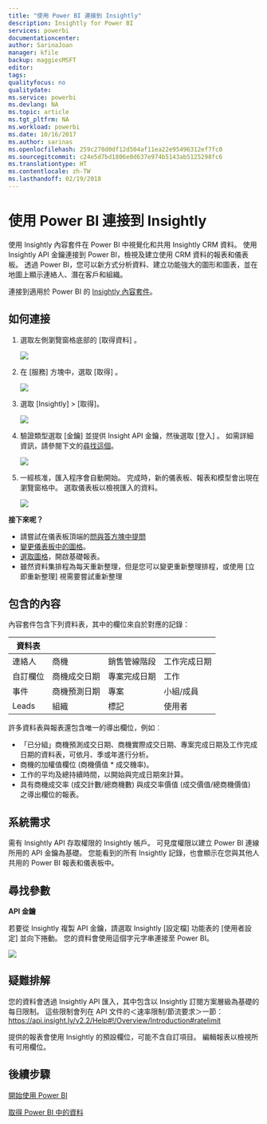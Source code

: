 ```yaml
---
title: "使用 Power BI 連接到 Insightly"
description: Insightly for Power BI
services: powerbi
documentationcenter: 
author: SarinaJoan
manager: kfile
backup: maggiesMSFT
editor: 
tags: 
qualityfocus: no
qualitydate: 
ms.service: powerbi
ms.devlang: NA
ms.topic: article
ms.tgt_pltfrm: NA
ms.workload: powerbi
ms.date: 10/16/2017
ms.author: sarinas
ms.openlocfilehash: 259c278d0df12d504af11ea22e95496312ef7fc0
ms.sourcegitcommit: c24e5d7bd1806e0d637e974b5143ab5125298fc6
ms.translationtype: HT
ms.contentlocale: zh-TW
ms.lasthandoff: 02/19/2018
---
```

# <a name="connect-to-insightly-with-power-bi"></a>使用 Power BI 連接到 Insightly
使用 Insightly 內容套件在 Power BI 中視覺化和共用 Insightly CRM 資料。 使用 Insightly API 金鑰連接到 Power BI，檢視及建立使用 CRM 資料的報表和儀表板。 透過 Power BI，您可以新方式分析資料、建立功能強大的圖形和圖表，並在地圖上顯示連絡人、潛在客戶和組織。

連接到適用於 Power BI 的 [Insightly 內容套件](https://app.powerbi.com/getdata/services/insightly)。

## <a name="how-to-connect"></a>如何連接
1. 選取左側瀏覽窗格底部的 [取得資料]  。
   
   ![](media/service-connect-to-insightly/getdata.png)
2. 在 [服務]  方塊中，選取 [取得] 。
   
   ![](media/service-connect-to-insightly/services.png)
3. 選取 [Insightly] \> [取得]。
   
   ![](media/service-connect-to-insightly/insightly.png)
4. 驗證類型選取 [金鑰]  並提供 Insight API 金鑰，然後選取 [登入] 。 如需詳細資訊，請參閱下文的[尋找這個](#FindingParams)。
   
   ![](media/service-connect-to-insightly/creds.png)
5. 一經核准，匯入程序會自動開始。 完成時，新的儀表板、報表和模型會出現在瀏覽窗格中。 選取儀表板以檢視匯入的資料。
   
     ![](media/service-connect-to-insightly/dashboard.png)

**接下來呢？**

* 請嘗試在儀表板頂端的[問與答方塊中提問](power-bi-q-and-a.md)
* [變更儀表板中的圖格](service-dashboard-edit-tile.md)。
* [選取圖格](service-dashboard-tiles.md)，開啟基礎報表。
* 雖然資料集排程為每天重新整理，但是您可以變更重新整理排程，或使用 [立即重新整理] 視需要嘗試重新整理

## <a name="whats-included"></a>包含的內容
內容套件包含下列資料表，其中的欄位來自於對應的記錄：

| 資料表 |  |  |  |
| --- | --- | --- | --- |
| 連絡人 |商機 |銷售管線階段 |工作完成日期 |
| 自訂欄位 |商機成交日期 |專案完成日期 |工作 |
| 事件 |商機預測日期 |專案 |小組/成員 |
| Leads |組織 |標記 |使用者 |

許多資料表與報表還包含唯一的導出欄位，例如︰  

* 「已分組」商機預測成交日期、商機實際成交日期、專案完成日期及工作完成日期的資料表，可依月、季或年進行分析。  
* 商機的加權值欄位 (商機價值 * 成交機率)。  
* 工作的平均及總持續時間，以開始與完成日期來計算。  
* 具有商機成交率 (成交計數/總商機數) 與成交率價值 (成交價值/總商機價值) 之導出欄位的報表。  

## <a name="system-requirements"></a>系統需求
需有 Insightly API 存取權限的 Insightly 帳戶。 可見度權限以建立 Power BI 連線所用的 API 金鑰為基礎。 您能看到的所有 Insightly 記錄，也會顯示在您與其他人共用的 Power BI 報表和儀表板中。

<a name="FindingParams"></a>

## <a name="finding-parameters"></a>尋找參數
**API 金鑰**

若要從 Insightly 複製 API 金鑰，請選取 Insightly [設定檔] 功能表的 [使用者設定] 並向下捲動。 您的資料會使用這個字元字串連接至 Power BI。

![](media/service-connect-to-insightly/findapi.png)

## <a name="troubleshooting"></a>疑難排解
您的資料會透過 Insightly API 匯入，其中包含以 Insightly 訂閱方案層級為基礎的每日限制。 這些限制會列在 API 文件的＜速率限制/節流要求＞一節：https://api.insight.ly/v2.2/Help#!/Overview/Introduction#ratelimit

提供的報表會使用 Insightly 的預設欄位，可能不含自訂項目。 編輯報表以檢視所有可用欄位。

## <a name="next-steps"></a>後續步驟
[開始使用 Power BI](service-get-started.md)

[取得 Power BI 中的資料](service-get-data.md)

